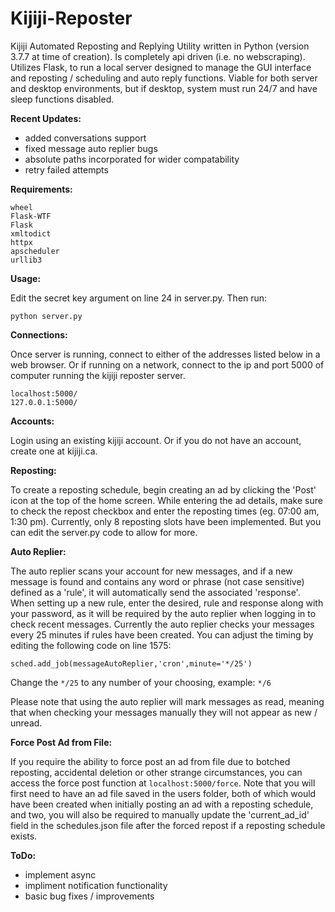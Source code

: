 # Kijiji-Reposter
Kijiji Automated Reposting and Replying Utility written in Python (version 3.7.7 at time of creation). Is completely api driven (i.e. no webscraping). Utilizes Flask, to run a local server designed to manage the GUI interface and reposting / scheduling and auto reply functions. Viable for both server and desktop environments, but if desktop, system must run 24/7 and have sleep functions disabled.


__Recent Updates:__
- added conversations support
- fixed message auto replier bugs
- absolute paths incorporated for wider compatability
- retry failed attempts

__Requirements:__
```
wheel
Flask-WTF
Flask
xmltodict
httpx
apscheduler
urllib3
```


__Usage:__

Edit the secret key argument on line 24 in server.py. Then run:
```
python server.py
```


__Connections:__

Once server is running, connect to either of the addresses listed below in a web browser. Or if running on a network, connect to the ip and port 5000 of computer running the kijiji reposter server.
```
localhost:5000/
127.0.0.1:5000/
```


__Accounts:__

Login using an existing kijiji account. Or if you do not have an account, create one at kijiji.ca.


__Reposting:__

To create a reposting schedule, begin creating an ad by clicking the 'Post' icon at the top of the home screen. While entering the ad details, make sure to check the repost checkbox and enter the reposting times (eg. 07:00 am, 1:30 pm). Currently, only 8 reposting slots have been implemented. But you can edit the server.py code to allow for more.


__Auto Replier:__

The auto replier scans your account for new messages, and if a new message is found and contains any word or phrase (not case sensitive) defined as a 'rule', it will automatically send the associated 'response'. When setting up a new rule, enter the desired, rule and response along with your password, as it will be required by the auto replier when logging in to check recent messages. Currently the auto replier checks your messages every 25 minutes if rules have been created.  You can adjust the timing by editing the following code on line 1575:

```
sched.add_job(messageAutoReplier,'cron',minute='*/25')
```

Change the `*/25` to any number of your choosing, example: `*/6`

Please note that using the auto replier will mark messages as read, meaning that when checking your messages manually they will not appear as new / unread.


__Force Post Ad from File:__

If you require the ability to force post an ad from file due to botched reposting, accidental deletion or other strange circumstances, you can access the force post function at `localhost:5000/force`. Note that you will first need to have an ad file saved in the users folder, both of which would have been created when initially posting an ad with a reposting schedule, and two, you will also be required to manually update the 'current_ad_id' field in the schedules.json file after the forced repost if a reposting schedule exists.


__ToDo:__

- implement async
- impliment notification functionality
- basic bug fixes / improvements
